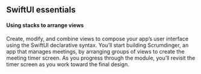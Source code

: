 ## SwiftUI essentials
#### Using stacks to arrange views
Create, modify, and combine views to compose your app’s user interface using the SwiftUI declarative syntax. You’ll start building Scrumdinger, an app that manages meetings, by arranging groups of views to create the meeting timer screen. As you progress through the module, you’ll revisit the timer screen as you work toward the final design.
